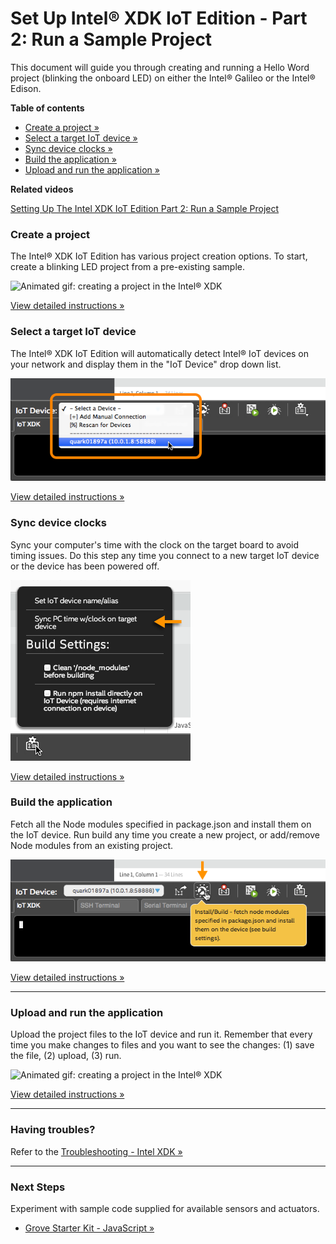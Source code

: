 # Set Up Intel® XDK IoT Edition - Part 2: Run a Sample Project

This document will guide you through creating and running a Hello Word project (blinking the onboard LED) on either the Intel® Galileo or the Intel® Edison.


**Table of contents**

* [Create a project »](#create-a-project)
* [Select a target IoT device »](#select-a-target-iot-device)
* [Sync device clocks »](#sync-device-clocks)
* [Build the application »](#build-the-application)
* [Upload and run the application »](#upload-and-run-the-application)


**Related videos**

[Setting Up The Intel XDK IoT Edition Part 2: Run a Sample Project](https://software.intel.com/en-us/videos/setting-up-the-intel-xdk-iot-edition-part-2-run-a-sample-project)



### Create a project

The Intel® XDK IoT Edition has various project creation options. To start, create a blinking LED project from a pre-existing sample.

![Animated gif: creating a project in the Intel® XDK](images/module_install-animated.gif)

[View detailed instructions »](details-create_project.md)


### Select a target IoT device

The Intel® XDK IoT Edition will automatically detect Intel® IoT devices on your network and display them in the "IoT Device" drop down list.

![A target device being selected in "IoT Device" drop down list](images/xdk-iot_device_dropdown_options_and_devices.png)

[View detailed instructions »](details-select_target_device.md)


### Sync device clocks

Sync your computer's time with the clock on the target board to avoid timing issues. Do this step any time you connect to a new target IoT device or the device has been powered off.

!["sync PC time w/ clock on target device" option in Manage settings menu](images/xdk-sync_clock.png)

[View detailed instructions »](details-sync_clock.md)


### Build the application

Fetch all the Node modules specified in package.json and install them on the IoT device. Run build any time you create a new project, or add/remove Node modules from an existing project.

!["Install/Build" in bottom toolbar](images/xdk-install_build_button.png)

[View detailed instructions »](details-build.md)

---


### Upload and run the application

Upload the project files to the IoT device and run it. Remember that every time you make changes to files and you want to see the changes: (1) save the file, (2) upload, (3) run.

![Animated gif: creating a project in the Intel® XDK](images/module_install-animated.gif)

[View detailed instructions »](details-upload_run.md)

---

### Having troubles?

Refer to the [Troubleshooting - Intel XDK »](troubleshooting.md)

---

### Next Steps

Experiment with sample code supplied for available sensors and actuators.

* [Grove Starter Kit - JavaScript »](/sensor_examples-javascript/grove_starter_kit.md)
